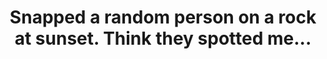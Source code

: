 ---
layout: instagram
title:  "Snapped a random person on a rock at sunset. Think they spotted me..."
media:
  - url: "instagram/457862918_1895460447621416_6462887469025057752_n_18060553603638079.jpg"
    alt: "A long, empty road stretches into the distance under a dark, cloudy sky with mountains in the background."
type: "post"
seo:
  hidden: true
location: Lofoten
postdate: 2024-08-26
---
